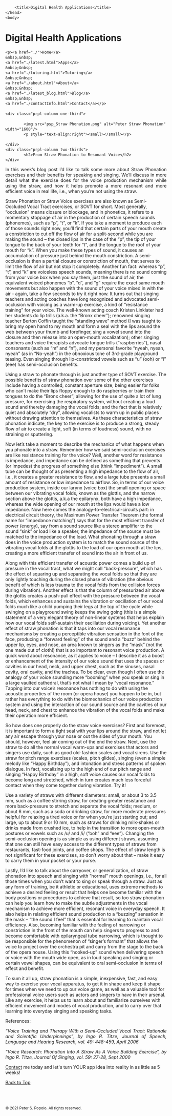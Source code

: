 
<html>
	<head>
		<meta charset="UTF-8" />
		<meta name="viewport" content="width=device-width, initial-scale=1, maximum-scale=1, user-scalable=no" />
		<meta http-equiv="X-UA-Compatible" content="IE=edge" />


		<title>Digital Health Applications</title>
	</head>
	<body>
	
<div class="prpl-row">
	<div class="prpl-column two-thirds">
			<h1>Digital Health Applications</h1>
	</div>
	
	<p><a href="./">Home</a>
	&nbsp;&nbsp;
	<a href="./latest.html">Apps</a>
	&nbsp;&nbsp;
	<a href="./tutoring.html">Tutoring</a>
	&nbsp;&nbsp;
	<a href="./about.html">About</a>
	&nbsp;&nbsp;
	<a href="./latest_blog.html">Blog</a>
	&nbsp;&nbsp;
	<a href="./contactInfo.html">Contact</a></p>
	
	<div class="prpl-column one-third">

			<img src="psp_Straw Phonation.png" alt="Peter Straw Phonation" width="1600"/>
			<p style="text-align:right"><small></small></p>

	</div>
	<div class="prpl-column two-thirds">
			<h2>From Straw Phonation to Resonant Voice</h2>
	</div>
</div>

<div class="prpl-row">

<p style="text-align:justify">
In this week’s blog post I’d like to talk some more about Straw Phonation exercises and their benefits for speaking and singing. We’ll discuss in more detail what the exercise does for the voice production mechanism while using the straw, and how it helps promote a more resonant and more efficient voice in real life, i.e., when you’re not using the straw.

</p>
<p style="text-align:justify">

Straw Phonation or Straw Voice exercises are also known as Semi-Occluded Vocal Tract exercises, or SOVT for short. Most generally, “occlusion” means closure or blockage, and in phonetics, it refers to a momentary stoppage of air in the production of certain speech sounds (phonemes), such as “p”, “t”, or “k”. If you take a moment to produce each of those sounds right now, you’ll find that certain parts of your mouth create a constriction to cut off the flow of air for a split-second while you are making the sound – the closed lips in the case of the “p”, the tip of your tongue to the back of your teeth for “t”, and the tongue to the roof of your mouth for “k”. When you make these types of sound, it causes an accumulation of pressure just behind the mouth constriction. A semi-occlusion is then a partial closure or constriction of mouth, that serves to limit the flow of air but not stop it completely. Another fun fact: whereas “p”, “t”, and ”k” are voiceless speech sounds, meaning there is no sound coming from your voice box when you say them, just the sound of air, the equivalent voiced phonemes “b”, “d”, and “g” require the exact same mouth movements but also happen with the sound of your voice mixed in with the air - again, take a few seconds to try it right now. It turns out that singing teachers and acting coaches have long recognized and advocated semi-occlusion with voicing as a warm-up exercise, a kind of “resistance training” for your voice. The well-known acting coach Kristen Linklater had her students do lip trills (a.k.a. the “Bronx cheer”); renowned singing teacher Berton Coffin taught the “standing wave” method (I was taught to bring my open hand to my mouth and form a seal with the lips around the web between your thumb and forefinger, sing a vowel sound into the closure and then release into an open-mouth vocalization); other singing teachers and voice therapists advocate tongue trills (“raspberries”), nasal consonants (such as “m” and “n”), and my personal favorite “nyeah, nyeah, nyeah” (as in “No-yeah”) in the obnoxious tone of 3rd-grade playground teasing. Even singing through lip-constricted vowels such as “u” (ooh) or “i” (eee) has semi-occlusion benefits.

</p>
<p style="text-align:justify">


Using a straw to phonate through is just another type of SOVT exercise. The possible benefits of straw phonation over some of the other exercises include having a controlled, constant aperture size; being easier for folks who can’t make their lips floppy enough to do raspberries or train their tongues to do the “Bronx cheer”; allowing for the use of quite a lot of lung pressure, for exercising the respiratory system, without creating a loud sound and thereby damaging the vocal folds; and the fact that is relatively quiet and absolutely “dry”, allowing vocalists to warm up in public places without drawing attention to themselves. As these characteristics of straw phonation indicate, the key to the exercise is to produce a strong, steady flow of air to create a light, soft (in terms of loudness) sound, with no straining or sputtering.

</p>
<p style="text-align:justify">


Now let’s take a moment to describe the mechanics of what happens when you phonate into a straw. Remember how we said semi-occlusion exercises are like resistance training for the voice? Well, another word for resistance is impedance, and impedance can be defined as something that prevents (or impedes) the progress of something else (think “impediment”). A small tube can be thought of as presenting a high impedance to the flow of air, i.e., it creates a greater resistance to flow, and a large tube presents a small amount of resistance or low impedance to airflow. So, in terms of our voice production system, inside our larynx (voice box) the small opening or space between our vibrating vocal folds, known as the glottis, and the narrow section above the glottis, a.k.a the epilarynx, both have a high impedance, whereas the wide opening of our mouth at the lips would have a low impedance. Now here comes the analogy-to-electrical-circuits part: in electrical circuit theory, the Maximum Power Transfer Theorem (the formal name for “impedance matching”) says that for the most efficient transfer of power (energy), say from a sound source like a stereo amplifier to the sound “sink” or load like a speaker, the impedance of the source must be matched to the impedance of the load. What phonating through a straw does in the voice production system is to match the sound source of the vibrating vocal folds at the glottis to the load of our open mouth at the lips, creating a more efficient transfer of sound into the air in front of us.

</p>
<p style="text-align:justify">


Along with this efficient transfer of acoustic power comes a build up of pressure in the vocal tract, what we might call “back-pressure”, which has the effect of squaring up and separating the vocal folds so that they are only lightly touching during the closed phase of vibration (the obvious benefit of which is less trauma to the vocal folds from the collision forces during vibration). Another effect is that the column of pressurized air above the glottis creates a push-pull effect with the pressure between the vocal folds, which enhances and sustains the vibration or oscillation of our vocal folds much like a child pumping their legs at the top of the cycle while swinging on a playground swing keeps the swing going (this is a simple statement of a very elegant theory of non-linear systems that helps explain how our vocal folds self-sustain their oscillation during voicing). Yet another effect of straw phonation is that it taps into our vocal resonance mechanisms by creating a perceptible vibration sensation in the font of the face, producing a “forward feeling” of the sound and a “buzz” behind the upper lip, eyes, and nose, an area known to singers as the “mask” (not the one made out of cloth!) that is so important to resonant voice production. A quick word about resonance, as it applies to voice – I describe it as a boost or enhancement of the intensity of our voice sound that uses the spaces or cavities in our head, neck, and upper chest, such as the sinuses, nasal cavity, oral cavity, and the trachea. To be clear, even though I often use the analogy of your voice sounding more “booming” when you speak or sing in a large vaulted cathedral, that’s not what I mean by “vocal resonance.” Tapping into our voice’s resonance has nothing to do with using the acoustic properties of the room (or opera house) you happen to be in, but rather has everything to do with the biomechanics of our voice production system and using the interaction of our sound source and the cavities of our head, neck, and chest to enhance the vibration of the vocal folds and make their operation more efficient.

</p>
<p style="text-align:justify">


So how does one properly do the straw voice exercises? First and foremost, it is important to form a tight seal with your lips around the straw, and not let any air escape through your nose or out the sides of your mouth. You should, however, feel air coming out of the end the straw. Next, use the straw to do all the normal vocal warm-ups and exercises that actors and singers use daily, such as good old-fashion scales and vocal sirens. Use the straw for pitch range exercises (scales, pitch glides), singing (even a simple melody like “Happy Birthday”), and intonation and stress patterns of spoken dialogue. In fact, vocalizing up to the high end of our pitch range and singing “Happy Birthday” in a high, soft voice causes our vocal folds to become long and stretched, which in turn creates much less forceful contact when they come together during vibration. Try it!

</p>
<p style="text-align:justify">


Use a variety of straws with different diameters: small, or about 3 to 3.5 mm, such as a coffee stirring straw, for creating greater resistance and more back-pressure to stretch and separate the vocal folds; medium, or about 6 mm, such as a soda or drinking straw, for more moderate pressures helpful for relaxing a tired voice or for when you’re just starting out; and large, up to about 9 or 10 mm, such as straws for drinking milk-shakes or drinks made from crushed ice, to help in the transition to more open-mouth postures or vowels such as /u/ and /i/ (“ooh” and “eee”). Changing the semi-occlusion opening is as simple as using different straws, assuming that one can still have easy access to the different types of straws from restaurants, fast-food joints, and coffee shops. The effect of straw length is not significant for these exercises, so don’t worry about that – make it easy to carry them in your pocket or your purse.

</p>
<p style="text-align:justify">


Lastly, I’d like to talk about the carryover, or generalization, of straw phonation into speech and singing with ”normal” mouth openings, i.e., for all those times when you don’t want to sing or speak through a straw. Just as any form of training, be it athletic or educational, uses extreme methods to achieve a desired feeling or result that helps one become familiar with the body positions or procedures to achieve that result, so too straw phonation can help you learn how to make the subtle adjustments in the vocal mechanism to achieve more efficient, resonant voice in everyday speech. It also helps in relating efficient sound production to a “buzzing” sensation in the mask – “the sound I feel” that is essential for learning to maintain vocal efficiency. Also, becoming familiar with the feeling of narrowing or constriction in the front of the mouth can help singers to progress to and become comfortable with epilaryngeal tube narrowing, which is thought to be responsible for the phenomenon of “singer’s formant” that allows the voice to project over the orchestra pit and carry from the stage to the back of the opera house. Using this “hooked-up” sound when delivering speech or voice with the mouth wide open, as in loud speaking and singing or certain vowel shapes, can be  equivalent to oral semi-occlusion in terms of effect and benefit.

</p>
<p style="text-align:justify">


To sum it all up, straw phonation is a simple, inexpensive, fast, and easy way to exercise your vocal apparatus, to get it in shape and keep it shape for times when we need to up our voice game, as well as a valuable tool for professional voice users such as actors and singers to have in their arsenal. Like any exercise, it helps us to learn about and familiarize ourselves with efficient movement and modes of vocal production, and to carry over that learning into everyday singing and speaking tasks.

</p>

<p style="text-align:justify">References:</p>

<p style="text-align:justify"><i>“Voice Training and Therapy With a Semi-Occluded Vocal Tract: Rationale and Scientific Underpinnings”, by Ingo R. Titze, Journal of Speech, Language and Hearing Research, vol. 49: 448-459, April 2006</i></p>

<p style="text-align:justify"><i>“Voice Research: Phonation Into A Straw As A Voice Building Exercise”, by Ingo R. Titze, Journal Of Singing, vol. 59: 27-28, Sept 2000</i></p>


<p><a href="mailto:peterpopolo@gmail.com?subject=Contact">Contact</a> me today and let's turn YOUR app idea into reality in as little as 5 weeks!</p>

<a href="./blog_9.html">Back to Top</a>

<br><br><p><small>&#169; 2021 Peter S. Popolo. All rights reserved.</small></p>







